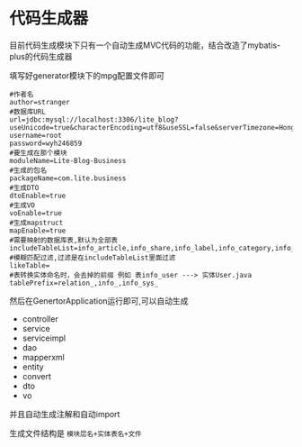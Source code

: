 # 代码生成器



目前代码生成模块下只有一个自动生成MVC代码的功能，结合改造了mybatis-plus的代码生成器

填写好generator模块下的mpg配置文件即可

```properties
#作者名
author=stranger
#数据库URL
url=jdbc:mysql://localhost:3306/lite_blog?useUnicode=true&characterEncoding=utf8&useSSL=false&serverTimezone=Hongkong&allowMultiQueries=true
username=root
password=wyh246859
#要生成在那个模块
moduleName=Lite-Blog-Business
#生成的包名
packageName=com.lite.business
#生成DTO
dtoEnable=true
#生成VO
voEnable=true
#生成mapstruct
mapEnable=true
#需要映射的数据库表,默认为全部表
includeTableList=info_article,info_share,info_label,info_category,info_comment
#模糊匹配过滤,过滤是在includeTableList里面过滤
likeTable=
#表转换实体命名时，会去掉的前缀 例如 表info_user ---> 实体User.java
tablePrefix=relation_,info_,info_sys_

```

然后在GenertorApplication运行即可,可以自动生成

- controller
- service
- serviceimpl
- dao
- mapperxml
- entity
- convert
- dto
- vo

并且自动生成注解和自动import

生成文件结构是 `模块层名+实体表名+文件`
